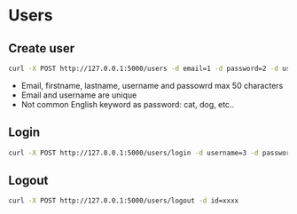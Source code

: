 # Users

## Create user

```bash
curl -X POST http://127.0.0.1:5000/users -d email=1 -d password=2 -d username=3 -d firstname=4 -d lastname=5
```

* Email, firstname, lastname, username and passowrd max 50 characters
* Email and username are unique
* Not common English keyword as password: cat, dog, etc..

## Login

```bash
curl -X POST http://127.0.0.1:5000/users/login -d username=3 -d password=2
```

## Logout

```bash
curl -X POST http://127.0.0.1:5000/users/logout -d id=xxxx
```
